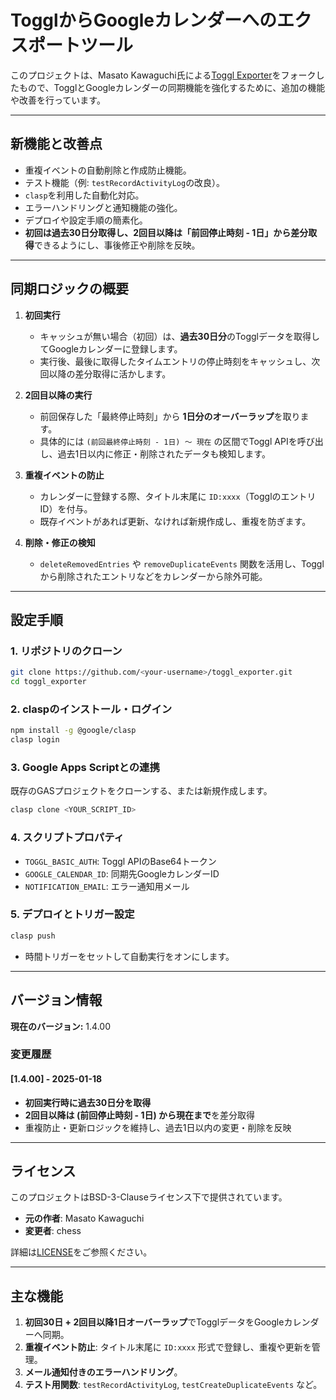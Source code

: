 # TogglからGoogleカレンダーへのエクスポートツール

このプロジェクトは、Masato Kawaguchi氏による[Toggl Exporter](https://github.com/mkawaguchi/toggl_exporter)をフォークしたもので、TogglとGoogleカレンダーの同期機能を強化するために、追加の機能や改善を行っています。

---

## 新機能と改善点
- 重複イベントの自動削除と作成防止機能。
- テスト機能（例: `testRecordActivityLog`の改良）。
- `clasp`を利用した自動化対応。
- エラーハンドリングと通知機能の強化。
- デプロイや設定手順の簡素化。
- **初回は過去30日分取得し、2回目以降は「前回停止時刻 - 1日」から差分取得**できるようにし、事後修正や削除を反映。

---

## 同期ロジックの概要

1. **初回実行**  
   - キャッシュが無い場合（初回）は、**過去30日分**のTogglデータを取得してGoogleカレンダーに登録します。  
   - 実行後、最後に取得したタイムエントリの停止時刻をキャッシュし、次回以降の差分取得に活かします。

2. **2回目以降の実行**  
   - 前回保存した「最終停止時刻」から **1日分のオーバーラップ**を取ります。  
   - 具体的には `(前回最終停止時刻 - 1日) 〜 現在` の区間でToggl APIを呼び出し、過去1日以内に修正・削除されたデータも検知します。

3. **重複イベントの防止**  
   - カレンダーに登録する際、タイトル末尾に `ID:xxxx`（TogglのエントリID）を付与。  
   - 既存イベントがあれば更新、なければ新規作成し、重複を防ぎます。

4. **削除・修正の検知**  
   - `deleteRemovedEntries` や `removeDuplicateEvents` 関数を活用し、Togglから削除されたエントリなどをカレンダーから除外可能。

---

## 設定手順

### 1. リポジトリのクローン
``````bash
git clone https://github.com/<your-username>/toggl_exporter.git
cd toggl_exporter
``````

### 2. claspのインストール・ログイン
``````bash
npm install -g @google/clasp
clasp login
``````

### 3. Google Apps Scriptとの連携
既存のGASプロジェクトをクローンする、または新規作成します。
``````bash
clasp clone <YOUR_SCRIPT_ID>
``````

### 4. スクリプトプロパティ
- `TOGGL_BASIC_AUTH`: Toggl APIのBase64トークン
- `GOOGLE_CALENDAR_ID`: 同期先GoogleカレンダーID
- `NOTIFICATION_EMAIL`: エラー通知用メール

### 5. デプロイとトリガー設定
``````bash
clasp push
``````
- 時間トリガーをセットして自動実行をオンにします。

---

## バージョン情報

**現在のバージョン:** 1.4.00

### 変更履歴

#### [1.4.00] - 2025-01-18
- **初回実行時に過去30日分を取得**  
- **2回目以降は (前回停止時刻 - 1日) から現在まで**を差分取得
- 重複防止・更新ロジックを維持し、過去1日以内の変更・削除を反映

---

## ライセンス

このプロジェクトはBSD-3-Clauseライセンス下で提供されています。  
- **元の作者**: Masato Kawaguchi  
- **変更者**: chess  

詳細は[LICENSE](https://github.com/mkawaguchi/toggl_exporter/blob/master/LICENSE)をご参照ください。

---

## 主な機能

1. **初回30日 + 2回目以降1日オーバーラップ**でTogglデータをGoogleカレンダーへ同期。
2. **重複イベント防止**: タイトル末尾に `ID:xxxx` 形式で登録し、重複や更新を管理。
3. **メール通知付きのエラーハンドリング**。
4. **テスト用関数**: `testRecordActivityLog`, `testCreateDuplicateEvents` など。